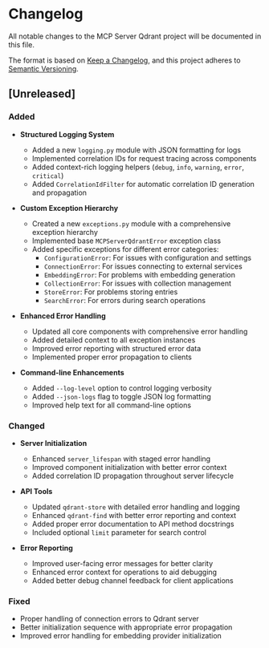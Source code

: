 # Changelog

All notable changes to the MCP Server Qdrant project will be documented in this file.

The format is based on [Keep a Changelog](https://keepachangelog.com/en/1.0.0/),
and this project adheres to [Semantic Versioning](https://semver.org/spec/v2.0.0.html).

## [Unreleased]

### Added

- **Structured Logging System**
  - Added a new `logging.py` module with JSON formatting for logs
  - Implemented correlation IDs for request tracing across components
  - Added context-rich logging helpers (`debug`, `info`, `warning`, `error`, `critical`)
  - Added `CorrelationIdFilter` for automatic correlation ID generation and propagation

- **Custom Exception Hierarchy**
  - Created a new `exceptions.py` module with a comprehensive exception hierarchy
  - Implemented base `MCPServerQdrantError` exception class
  - Added specific exceptions for different error categories:
    - `ConfigurationError`: For issues with configuration and settings
    - `ConnectionError`: For issues connecting to external services
    - `EmbeddingError`: For problems with embedding generation
    - `CollectionError`: For issues with collection management
    - `StoreError`: For problems storing entries
    - `SearchError`: For errors during search operations

- **Enhanced Error Handling**
  - Updated all core components with comprehensive error handling
  - Added detailed context to all exception instances
  - Improved error reporting with structured error data
  - Implemented proper error propagation to clients

- **Command-line Enhancements**
  - Added `--log-level` option to control logging verbosity
  - Added `--json-logs` flag to toggle JSON log formatting
  - Improved help text for all command-line options

### Changed

- **Server Initialization**
  - Enhanced `server_lifespan` with staged error handling
  - Improved component initialization with better error context
  - Added correlation ID propagation throughout server lifecycle

- **API Tools**
  - Updated `qdrant-store` with detailed error handling and logging
  - Enhanced `qdrant-find` with better error reporting and context
  - Added proper error documentation to API method docstrings
  - Included optional `limit` parameter for search control

- **Error Reporting**
  - Improved user-facing error messages for better clarity
  - Enhanced error context for operations to aid debugging
  - Added better debug channel feedback for client applications

### Fixed

- Proper handling of connection errors to Qdrant server
- Better initialization sequence with appropriate error propagation
- Improved error handling for embedding provider initialization
